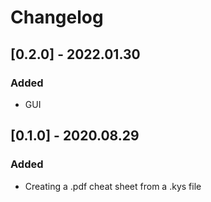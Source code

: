 # Changelog

## [0.2.0] - 2022.01.30
### Added
- GUI

## [0.1.0] - 2020.08.29
### Added
- Creating a .pdf cheat sheet from a .kys file
